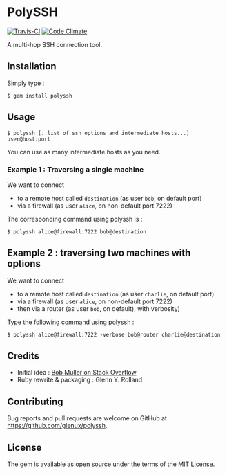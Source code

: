 PolySSH
=======

[![Travis-CI](https://api.travis-ci.org/glenux/polyssh.png?branch=master)](https://travis-ci.org/glenux/polyssh)
[![Code Climate](https://codeclimate.com/github/glenux/polyssh/badges/gpa.svg)](https://codeclimate.com/github/glenux/polyssh)


A multi-hop SSH connection tool.

## Installation

Simply type :

    $ gem install polyssh

## Usage

    $ polyssh [..list of ssh options and intermediate hosts...] user@host:port

You can use as many intermediate hosts as you need.

### Example 1 : Traversing a single machine

We want to connect

* to a remote host called ``destination`` (as user ``bob``, on default port)
* via a firewall (as user ``alice``, on non-default port 7222)

The corresponding command using polyssh is :

    $ polyssh alice@firewall:7222 bob@destination

## Example 2 : traversing two machines with options

We want to connect

* to a remote host called ``destination`` (as user ``charlie``, on default port)
* via a firewall (as user ``alice``, on non-default port 7222)
* then via a router  (as user ``bob``, on default), with verbosity)

Type the following command using polyssh :

    $ polyssh alice@firewall:7222 -verbose bob@router charlie@destination


## Credits

* Initial idea : [Bob Muller on Stack Overflow](http://superuser.com/a/377215)
* Ruby rewrite & packaging : Glenn Y. Rolland

## Contributing

Bug reports and pull requests are welcome on GitHub at https://github.com/glenux/polyssh.


## License

The gem is available as open source under the terms of the [MIT License](http://opensource.org/licenses/MIT).

